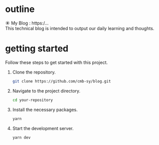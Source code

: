 # outline

☀️ My Blog : https:/...<br>
This technical blog is intended to output our daily learning and thoughts.

# getting started

Follow these steps to get started with this project.

1. Clone the repository.

   ```sh
   git clone https://github.com/cmb-sy/blog.git
   ```

2. Navigate to the project directory.

   ```sh
   cd your-repository
   ```

3. Install the necessary packages.

   ```sh
   yarn
   ```

4. Start the development server.

   ```sh
   yarn dev
   ```
